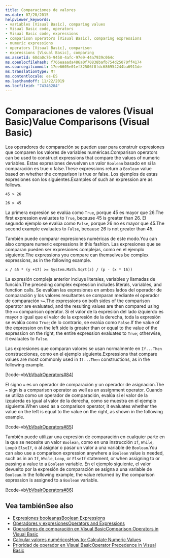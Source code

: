 ```yaml
---
title: Comparaciones de valores
ms.date: 07/20/2015
helpviewer_keywords:
- variables [Visual Basic], comparing values
- Visual Basic code, operators
- Visual Basic code, expressions
- comparison operators [Visual Basic], comparing expressions
- numeric expressions
- operators [Visual Basic], comparison
- expressions [Visual Basic], comparing
ms.assetid: 60da0c76-9458-4afc-97e9-44a7939c064c
ms.openlocfilehash: f766eaaada486a0f70838bafb754d25070ff4174
ms.sourcegitcommit: 17ee6605e01ef32506f8fdc686954244ba6911de
ms.translationtype: MT
ms.contentlocale: es-ES
ms.lasthandoff: 11/22/2019
ms.locfileid: "74346284"
---
```

# <a name="value-comparisons-visual-basic"></a><span data-ttu-id="164c3-102">Comparaciones de valores (Visual Basic)</span><span class="sxs-lookup"><span data-stu-id="164c3-102">Value Comparisons (Visual Basic)</span></span>
<span data-ttu-id="164c3-103">Los operadores de comparación se pueden usar para construir expresiones que comparen los valores de variables numéricas.</span><span class="sxs-lookup"><span data-stu-id="164c3-103">Comparison operators can be used to construct expressions that compare the values of numeric variables.</span></span> <span data-ttu-id="164c3-104">Estas expresiones devuelven un valor `Boolean` basado en si la comparación es true o false.</span><span class="sxs-lookup"><span data-stu-id="164c3-104">These expressions return a `Boolean` value based on whether the comparison is true or false.</span></span> <span data-ttu-id="164c3-105">Los ejemplos de estas expresiones son los siguientes.</span><span class="sxs-lookup"><span data-stu-id="164c3-105">Examples of such an expression are as follows.</span></span>  
  
 `45 > 26`  
  
 `26 > 45`  
  
 <span data-ttu-id="164c3-106">La primera expresión se evalúa como `True`, porque 45 es mayor que 26.</span><span class="sxs-lookup"><span data-stu-id="164c3-106">The first expression evaluates to `True`, because 45 is greater than 26.</span></span> <span data-ttu-id="164c3-107">El segundo ejemplo se evalúa como `False`, porque 26 no es mayor que 45.</span><span class="sxs-lookup"><span data-stu-id="164c3-107">The second example evaluates to `False`, because 26 is not greater than 45.</span></span>  
  
 <span data-ttu-id="164c3-108">También puede comparar expresiones numéricas de este modo.</span><span class="sxs-lookup"><span data-stu-id="164c3-108">You can also compare numeric expressions in this fashion.</span></span> <span data-ttu-id="164c3-109">Las expresiones que se comparan pueden ser expresiones complejas, como en el ejemplo siguiente.</span><span class="sxs-lookup"><span data-stu-id="164c3-109">The expressions you compare can themselves be complex expressions, as in the following example.</span></span>  
  
 `x / 45 * (y +17) >= System.Math.Sqrt(z) / (p - (x * 16))`  
  
 <span data-ttu-id="164c3-110">La expresión compleja anterior incluye literales, variables y llamadas de función.</span><span class="sxs-lookup"><span data-stu-id="164c3-110">The preceding complex expression includes literals, variables, and function calls.</span></span> <span data-ttu-id="164c3-111">Se evalúan las expresiones en ambos lados del operador de comparación y los valores resultantes se comparan mediante el operador de comparación `>=`.</span><span class="sxs-lookup"><span data-stu-id="164c3-111">The expressions on both sides of the comparison operator are evaluated, and the resulting values are then compared using the `>=` comparison operator.</span></span> <span data-ttu-id="164c3-112">Si el valor de la expresión del lado izquierdo es mayor o igual que el valor de la expresión de la derecha, toda la expresión se evalúa como `True`; de lo contrario, se evalúa como `False`.</span><span class="sxs-lookup"><span data-stu-id="164c3-112">If the value of the expression on the left side is greater than or equal to the value of the expression on the right, the entire expression evaluates to `True`; otherwise, it evaluates to `False`.</span></span>  
  
 <span data-ttu-id="164c3-113">Las expresiones que comparan valores se usan normalmente en `If...Then` construcciones, como en el ejemplo siguiente.</span><span class="sxs-lookup"><span data-stu-id="164c3-113">Expressions that compare values are most commonly used in `If...Then` constructions, as in the following example.</span></span>  
  
 [!code-vb[VbVbalrOperators#84](~/samples/snippets/visualbasic/VS_Snippets_VBCSharp/VbVbalrOperators/VB/Class1.vb#84)]  
  
 <span data-ttu-id="164c3-114">El signo `=` es un operador de comparación y un operador de asignación.</span><span class="sxs-lookup"><span data-stu-id="164c3-114">The `=` sign is a comparison operator as well as an assignment operator.</span></span> <span data-ttu-id="164c3-115">Cuando se utiliza como un operador de comparación, evalúa si el valor de la izquierda es igual al valor de la derecha, como se muestra en el ejemplo siguiente.</span><span class="sxs-lookup"><span data-stu-id="164c3-115">When used as a comparison operator, it evaluates whether the value on the left is equal to the value on the right, as shown in the following example.</span></span>  
  
 [!code-vb[VbVbalrOperators#85](~/samples/snippets/visualbasic/VS_Snippets_VBCSharp/VbVbalrOperators/VB/Class1.vb#85)]  
  
 <span data-ttu-id="164c3-116">También puede utilizar una expresión de comparación en cualquier parte en la que se necesite un valor `Boolean`, como en una instrucción `If`, `While`, `Loop`o `ElseIf`, o al asignar o pasar un valor a una variable de `Boolean`.</span><span class="sxs-lookup"><span data-stu-id="164c3-116">You can also use a comparison expression anywhere a `Boolean` value is needed, such as in an `If`, `While`, `Loop`, or `ElseIf` statement, or when assigning to or passing a value to a `Boolean` variable.</span></span> <span data-ttu-id="164c3-117">En el ejemplo siguiente, el valor devuelto por la expresión de comparación se asigna a una variable de `Boolean`.</span><span class="sxs-lookup"><span data-stu-id="164c3-117">In the following example, the value returned by the comparison expression is assigned to a `Boolean` variable.</span></span>  
  
 [!code-vb[VbVbalrOperators#86](~/samples/snippets/visualbasic/VS_Snippets_VBCSharp/VbVbalrOperators/VB/Class1.vb#86)]  
  
## <a name="see-also"></a><span data-ttu-id="164c3-118">Vea también</span><span class="sxs-lookup"><span data-stu-id="164c3-118">See also</span></span>

- [<span data-ttu-id="164c3-119">Expresiones booleanas</span><span class="sxs-lookup"><span data-stu-id="164c3-119">Boolean Expressions</span></span>](../../../../visual-basic/programming-guide/language-features/operators-and-expressions/boolean-expressions.md)
- [<span data-ttu-id="164c3-120">Operadores y expresiones</span><span class="sxs-lookup"><span data-stu-id="164c3-120">Operators and Expressions</span></span>](../../../../visual-basic/programming-guide/language-features/operators-and-expressions/index.md)
- [<span data-ttu-id="164c3-121">Operadores de comparación en Visual Basic</span><span class="sxs-lookup"><span data-stu-id="164c3-121">Comparison Operators in Visual Basic</span></span>](../../../../visual-basic/programming-guide/language-features/operators-and-expressions/comparison-operators.md)
- [<span data-ttu-id="164c3-122">Calcular valores numéricos</span><span class="sxs-lookup"><span data-stu-id="164c3-122">How to: Calculate Numeric Values</span></span>](../../../../visual-basic/programming-guide/language-features/operators-and-expressions/how-to-calculate-numeric-values.md)
- [<span data-ttu-id="164c3-123">Prioridad de operador en Visual Basic</span><span class="sxs-lookup"><span data-stu-id="164c3-123">Operator Precedence in Visual Basic</span></span>](../../../../visual-basic/language-reference/operators/operator-precedence.md)
